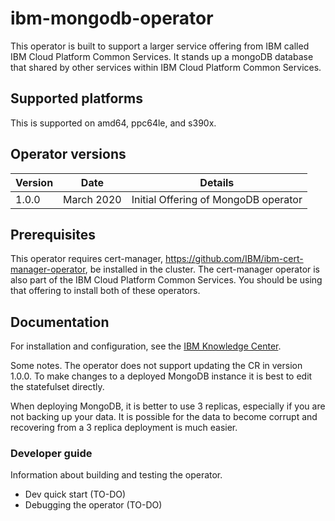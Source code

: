 # ibm-mongodb-operator

This operator is built to support a larger service offering from IBM called IBM Cloud Platform Common Services. It stands up a mongoDB database that shared by other services within IBM Cloud Platform Common Services. 

## Supported platforms

This is supported on amd64, ppc64le, and s390x. 

## Operator versions

| Version | Date | Details |
| ----- | ---- | ----------------- |
| 1.0.0 | March 2020 | Initial Offering of MongoDB operator

## Prerequisites

This operator requires cert-manager, https://github.com/IBM/ibm-cert-manager-operator, be installed in the cluster. The cert-manager operator is also part of the IBM Cloud Platform Common Services. You should be using that offering to install both of these operators. 

## Documentation

For installation and configuration, see the [IBM Knowledge Center](http://ibm.biz/cpcsdocs).

Some notes.
The operator does not support updating the CR in version 1.0.0. To make changes to a deployed MongoDB instance it is best to edit the statefulset directly.

When deploying MongoDB, it is better to use 3 replicas, especially if you are not backing up your data. It is possible for the data to become corrupt and recovering from a 3 replica deployment is much easier. 

### Developer guide

Information about building and testing the operator.
- Dev quick start (TO-DO)
- Debugging the operator (TO-DO)

